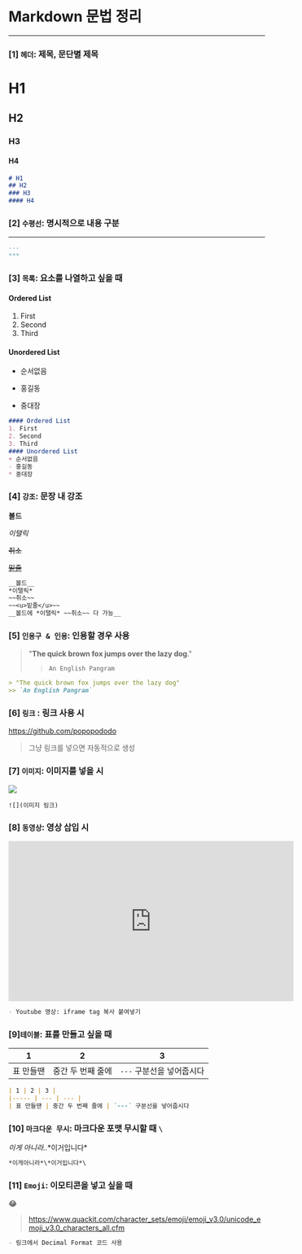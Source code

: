 # Markdown 문법 정리

---

### [1] `헤더`: 제목, 문단별 제목

# H1

## H2

### H3
#### H4

```markdown
# H1
## H2
### H3
#### H4

```

### [2] `수평선`: 명시적으로 내용 구분

---



```markdown
---
***
```

### [3]  `목록`: 요소를 나열하고 싶을 때

#### Ordered List
1. First
2. Second
3. Third
#### Unordered List
+ 순서없음
- 홍길동

* 중대장

```markdown
#### Ordered List
1. First
2. Second
3. Third
#### Unordered List
+ 순서없음
- 홍길동
* 중대장
```

### [4] `강조`: 문장 내 강조

__볼드__

_이탤릭_

~~취소~~

~~<u>밑줄</u>~~

```markdown
__볼드__
*이탤릭*
~~취소~~
~~<u>밑줄</u>~~
__볼드에 *이탤릭* ~~취소~~ 다 가능__
```

### [5] `인용구 & 인용`: 인용할 경우 사용

> "**The quick brown fox jumps over the lazy dog**."
>
> > `An English Pangram`

```markdown
> "The quick brown fox jumps over the lazy dog"
>> `An English Pangram`
```

### [6] `링크` : 링크 사용 시

https://github.com/popopododo

> 그냥 링크를 넣으면 자동적으로 생성

### [7] `이미지`: 이미지를 넣을 시 

![](https://upload.wikimedia.org/wikipedia/commons/thumb/4/48/Markdown-mark.svg/300px-Markdown-mark.svg.png)

```
![](이미지 링크)
```

### [8] `동영상`: 영상 삽입 시

<iframe width="560" height="315" src="https://www.youtube.com/embed/MnrJzXM7a6o" title="YouTube video player" frameborder="0" allow="accelerometer; autoplay; clipboard-write; encrypted-media; gyroscope; picture-in-picture" allowfullscreen></iframe>

```markdown
- Youtube 영상: iframe tag 복사 붙여넣기
```

### [9]`테이블`: 표를 만들고 싶을 때

| 1    | 2    | 3    |
| ------ | ---- | ---- |
| 표 만들땐 | 중간 두 번째 줄에 | `---` 구분선을 넣어줍시다 |



```markdown
| 1 | 2 | 3 |
|----- | --- | --- |
| 표 만들땐 | 중간 두 번째 줄에 | `---` 구분선을 넣어줍시다
```

### [10] `마크다운 무시`: 마크다운 포맷 무시할 때 `\`

*이게 아니라..*\*이거입니다*

```markdown
*이게아니라*\*이거입니다*\
```

### [11] `Emoji`: 이모티콘을 넣고 싶을 때

&#128514;

> https://www.quackit.com/character_sets/emoji/emoji_v3.0/unicode_emoji_v3.0_characters_all.cfm

```markdown
- 링크에서 Decimal Format 코드 사용
```

